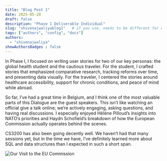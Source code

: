```yaml
---
title: "Blog Post 1"
date: 2025-05-20
draft: false
description: "Phase 1 Deliverable Individual"
slug: "shivenajwaliyablog1"   # if you use, needs to be different for every post
tags: ["authors", "config", "docs"]
authors:
  - "shivenajwaliya"
showAuthorsBadges : false
---
```


In Phase I, I focused on writing user stories for two of our key personas: the global health student and the cautious traveler. For the student, I crafted stories that emphasized comparative research, tracking reforms over time, and presenting data visually. For the traveler, I centered the stories around healthcare accessibility, support for chronic conditions, and peace of mind while abroad. 

So far, I’ve had a great time in Belgium, and I think one of the most valuable parts of this Dialogue are the guest speakers. This isn’t like watching an official give a talk online; we’re actively engaging, asking questions, and having real discussions. I especially enjoyed Hélène Pilloud’s insights into NATO’s priorities and Haydn Schofield’s breakdown of how the European Commission actually operates behind the scenes.

CS3200 has also been going decently well. We haven’t had that many sessions yet, but in the time we have, I’ve definitely learned more about SQL and data structures than I expected in such a short span.

![Our Visit to the EU Commission](https://i.imgur.com/buFKbtZ.jpeg)


